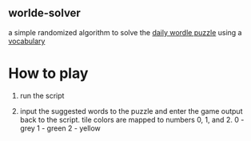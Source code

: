## worlde-solver
a simple randomized algorithm to solve the [daily wordle puzzle](https://www.powerlanguage.co.uk/wordle/) using a [vocabulary](https://eslforums.com/5-letter-words/)

# How to play

1. run the script

2. input the suggested words to the puzzle and enter the game output back to the script. tile colors are mapped to numbers 0, 1, and 2.
    0 - grey
    1 - green
    2 - yellow
